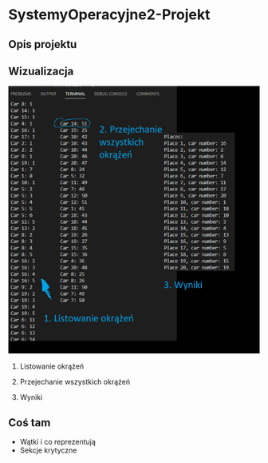 # SystemyOperacyjne2-Projekt

## Opis projektu

## Wizualizacja

![Alt text](image.png)

1. Listowanie okrążeń

2. Przejechanie wszystkich okrążeń

3. Wyniki

## Coś tam

* Wątki i co reprezentują
* Sekcje krytyczne
